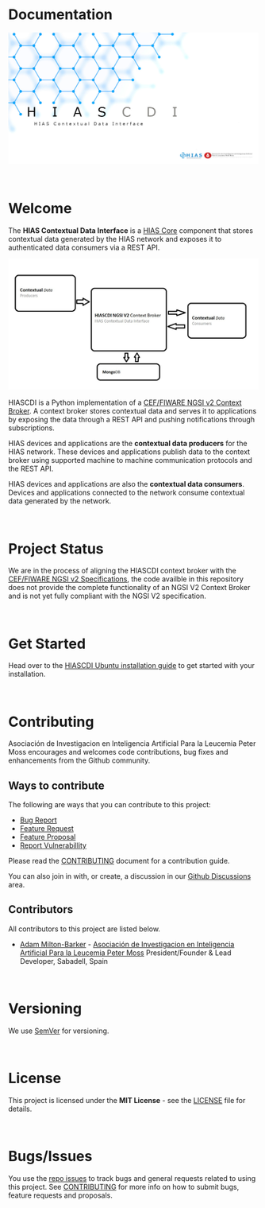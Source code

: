 # Documentation

![HIASCDI](img/project-banner.jpg)

&nbsp;

# Welcome

The **HIAS Contextual Data Interface** is a [HIAS Core](https://github.com/AIIAL/HIAS-Core) component that stores contextual data generated by the HIAS network and exposes it to authenticated data consumers via a REST API.

![HIASCDI Architecture](img/hiascdi-architecture.jpg)

 HIASCDI is a Python implementation of a [CEF/FIWARE NGSI v2 Context Broker](https://ec.europa.eu/cefdigital/wiki/display/CEFDIGITAL/Context+Broker). A context broker stores contextual data and serves it to applications by exposing the data through a REST API and pushing notifications through subscriptions.

HIAS devices and applications are the **contextual data producers** for the HIAS network. These devices and applications publish data to the context broker using supported machine to machine communication protocols and the REST API.

HIAS devices and applications are also the **contextual data consumers**. Devices and applications connected to the network consume contextual data generated by the network.

&nbsp;

# Project Status

We are in the process of aligning the HIASCDI context broker with the [CEF/FIWARE NGSI v2 Specifications](https://fiware.github.io/specifications/ngsiv2/stable/), the code availble in this repository does not provide the complete functionality of an NGSI V2 Context Broker and is not yet fully compliant with the NGSI V2 specification.

&nbsp;

# Get Started

Head over to the [HIASCDI Ubuntu installation guide](installation/ubuntu.md) to get started with your installation.

&nbsp;

# Contributing
Asociación de Investigacion en Inteligencia Artificial Para la Leucemia Peter Moss encourages and welcomes code contributions, bug fixes and enhancements from the Github community.

## Ways to contribute

The following are ways that you can contribute to this project:

- [Bug Report](https://github.com/AIIAL/HIASCDI/issues/new?assignees=&labels=&template=bug_report.md&title=)
- [Feature Request](https://github.com/AIIAL/HIASCDI/issues/new?assignees=&labels=&template=feature_request.md&title=)
- [Feature Proposal](https://github.com/AIIAL/HIASCDI/issues/new?assignees=&labels=&template=feature-proposal.md&title=)
- [Report Vulnerabillity](https://github.com/AIIAL/HIASCDI/issues/new?assignees=&labels=&template=report-a-vulnerability.md&title=)

Please read the [CONTRIBUTING](https://github.com/AIIAL/HIASCDI/blob/main/CONTRIBUTING.md "CONTRIBUTING") document for a contribution guide.

You can also join in with, or create, a discussion in our [Github Discussions](https://github.com/AIIAL/HIASCDI/discussions) area.

## Contributors

All contributors to this project are listed below.

- [Adam Milton-Barker](https://www.leukemiaairesearch.com/association/volunteers/adam-milton-barker "Adam Milton-Barker") - [Asociación de Investigacion en Inteligencia Artificial Para la Leucemia Peter Moss](https://www.leukemiaresearchassociation.ai "Asociación de Investigacion en Inteligencia Artificial Para la Leucemia Peter Moss") President/Founder & Lead Developer, Sabadell, Spain

&nbsp;

# Versioning
We use [SemVer](https://semver.org/) for versioning.

&nbsp;

# License
This project is licensed under the **MIT License** - see the [LICENSE](https://github.com/AIIAL/HIASCDI/blob/main/LICENSE "LICENSE") file for details.

&nbsp;

# Bugs/Issues

You use the [repo issues](https://github.com/AIIAL/HIASCDI/issues/new/choose "repo issues") to track bugs and general requests related to using this project. See [CONTRIBUTING](https://github.com/AIIAL/HIASCDI/blob/main/CONTRIBUTING.md "CONTRIBUTING") for more info on how to submit bugs, feature requests and proposals.
